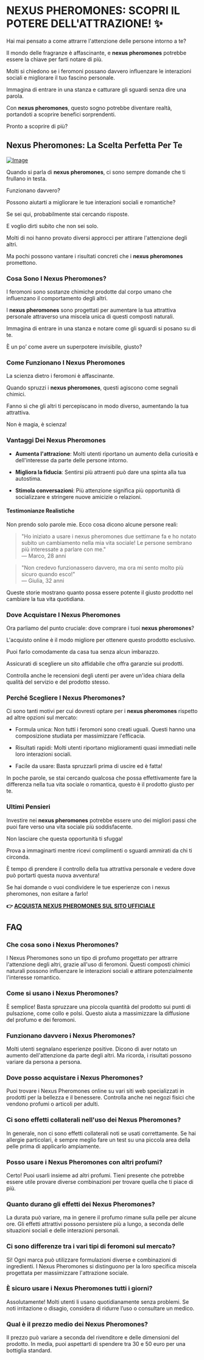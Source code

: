# NEXUS PHEROMONES: SCOPRI IL POTERE DELL'ATTRAZIONE! ✨

Hai mai pensato a come attrarre l'attenzione delle persone intorno a te? 

Il mondo delle fragranze è affascinante, e **nexus pheromones** potrebbe essere la chiave per farti notare di più. 

Molti si chiedono se i feromoni possano davvero influenzare le interazioni sociali e migliorare il tuo fascino personale. 

Immagina di entrare in una stanza e catturare gli sguardi senza dire una parola. 

Con **nexus pheromones**, questo sogno potrebbe diventare realtà, portandoti a scoprire benefici sorprendenti. 

Pronto a scoprire di più?

## Nexus Pheromones: La Scelta Perfetta Per Te

[![Image](https://www2.sellhealth.com/2/pheromoneicon_100x215a.gif)](https://gchaffi.com/nwBUvKZk)

Quando si parla di **nexus pheromones**, ci sono sempre domande che ti frullano in testa.

Funzionano davvero?

Possono aiutarti a migliorare le tue interazioni sociali e romantiche?

Se sei qui, probabilmente stai cercando risposte. 

E voglio dirti subito che non sei solo.

Molti di noi hanno provato diversi approcci per attirare l'attenzione degli altri.

Ma pochi possono vantare i risultati concreti che i **nexus pheromones** promettono.

### Cosa Sono I Nexus Pheromones?

I feromoni sono sostanze chimiche prodotte dal corpo umano che influenzano il comportamento degli altri. 

I **nexus pheromones** sono progettati per aumentare la tua attrattiva personale attraverso una miscela unica di questi composti naturali.

Immagina di entrare in una stanza e notare come gli sguardi si posano su di te. 

È un po’ come avere un superpotere invisibile, giusto?

### Come Funzionano I Nexus Pheromones

La scienza dietro i feromoni è affascinante. 

Quando spruzzi i **nexus pheromones**, questi agiscono come segnali chimici. 

Fanno sì che gli altri ti percepiscano in modo diverso, aumentando la tua attrattiva.

Non è magia, è scienza!

### Vantaggi Dei Nexus Pheromones

- **Aumenta l'attrazione**: Molti utenti riportano un aumento della curiosità e dell'interesse da parte delle persone intorno.
  
- **Migliora la fiducia**: Sentirsi più attraenti può dare una spinta alla tua autostima.
  
- **Stimola conversazioni**: Più attenzione significa più opportunità di socializzare e stringere nuove amicizie o relazioni.

#### Testimonianze Realistiche

Non prendo solo parole mie. Ecco cosa dicono alcune persone reali:

> "Ho iniziato a usare i nexus pheromones due settimane fa e ho notato subito un cambiamento nella mia vita sociale! Le persone sembrano più interessate a parlare con me."  
> — Marco, 28 anni

> "Non credevo funzionassero davvero, ma ora mi sento molto più sicuro quando esco!"  
> — Giulia, 32 anni

Queste storie mostrano quanto possa essere potente il giusto prodotto nel cambiare la tua vita quotidiana.

### Dove Acquistare I Nexus Pheromones

Ora parliamo del punto cruciale: dove comprare i tuoi **nexus pheromones**? 

L'acquisto online è il modo migliore per ottenere questo prodotto esclusivo. 

Puoi farlo comodamente da casa tua senza alcun imbarazzo.

Assicurati di scegliere un sito affidabile che offra garanzie sui prodotti.

Controlla anche le recensioni degli utenti per avere un'idea chiara della qualità del servizio e del prodotto stesso. 

### Perché Scegliere I Nexus Pheromones?

Ci sono tanti motivi per cui dovresti optare per i **nexus pheromones** rispetto ad altre opzioni sul mercato:

- Formula unica: Non tutti i feromoni sono creati uguali. Questi hanno una composizione studiata per massimizzare l'efficacia.
  
- Risultati rapidi: Molti utenti riportano miglioramenti quasi immediati nelle loro interazioni sociali.
  
- Facile da usare: Basta spruzzarli prima di uscire ed è fatta!

In poche parole, se stai cercando qualcosa che possa effettivamente fare la differenza nella tua vita sociale o romantica, questo è il prodotto giusto per te.

### Ultimi Pensieri

Investire nei **nexus pheromones** potrebbe essere uno dei migliori passi che puoi fare verso una vita sociale più soddisfacente. 

Non lasciare che questa opportunità ti sfugga!

Prova a immaginarti mentre ricevi complimenti o sguardi ammirati da chi ti circonda. 

È tempo di prendere il controllo della tua attrattiva personale e vedere dove può portarti questa nuova avventura!

Se hai domande o vuoi condividere le tue esperienze con i nexus pheromones, non esitare a farlo!



**👉 [ACQUISTA NEXUS PHEROMONES SUL SITO UFFICIALE](https://gchaffi.com/nwBUvKZk)**

## FAQ

### Che cosa sono i Nexus Pheromones?
I Nexus Pheromones sono un tipo di profumo progettato per attrarre l'attenzione degli altri, grazie all'uso di feromoni. Questi composti chimici naturali possono influenzare le interazioni sociali e attirare potenzialmente l'interesse romantico.

### Come si usano i Nexus Pheromones?
È semplice! Basta spruzzare una piccola quantità del prodotto sui punti di pulsazione, come collo e polsi. Questo aiuta a massimizzare la diffusione del profumo e dei feromoni.

### Funzionano davvero i Nexus Pheromones?
Molti utenti segnalano esperienze positive. Dicono di aver notato un aumento dell'attenzione da parte degli altri. Ma ricorda, i risultati possono variare da persona a persona.

### Dove posso acquistare i Nexus Pheromones?
Puoi trovare i Nexus Pheromones online su vari siti web specializzati in prodotti per la bellezza e il benessere. Controlla anche nei negozi fisici che vendono profumi o articoli per adulti.

### Ci sono effetti collaterali nell'uso dei Nexus Pheromones?
In generale, non ci sono effetti collaterali noti se usati correttamente. Se hai allergie particolari, è sempre meglio fare un test su una piccola area della pelle prima di applicarlo ampiamente.

### Posso usare i Nexus Pheromones con altri profumi?
Certo! Puoi usarli insieme ad altri profumi. Tieni presente che potrebbe essere utile provare diverse combinazioni per trovare quella che ti piace di più.

### Quanto durano gli effetti dei Nexus Pheromones?
La durata può variare, ma in genere il profumo rimane sulla pelle per alcune ore. Gli effetti attrattivi possono persistere più a lungo, a seconda delle situazioni sociali e delle interazioni personali.

### Ci sono differenze tra i vari tipi di feromoni sul mercato?
Sì! Ogni marca può utilizzare formulazioni diverse e combinazioni di ingredienti. I Nexus Pheromones si distinguono per la loro specifica miscela progettata per massimizzare l'attrazione sociale.

### È sicuro usare i Nexus Pheromones tutti i giorni?
Assolutamente! Molti utenti li usano quotidianamente senza problemi. Se noti irritazione o disagio, considera di ridurre l’uso o consultare un medico.

### Qual è il prezzo medio dei Nexus Pheromones?
Il prezzo può variare a seconda del rivenditore e delle dimensioni del prodotto. In media, puoi aspettarti di spendere tra 30 e 50 euro per una bottiglia standard.